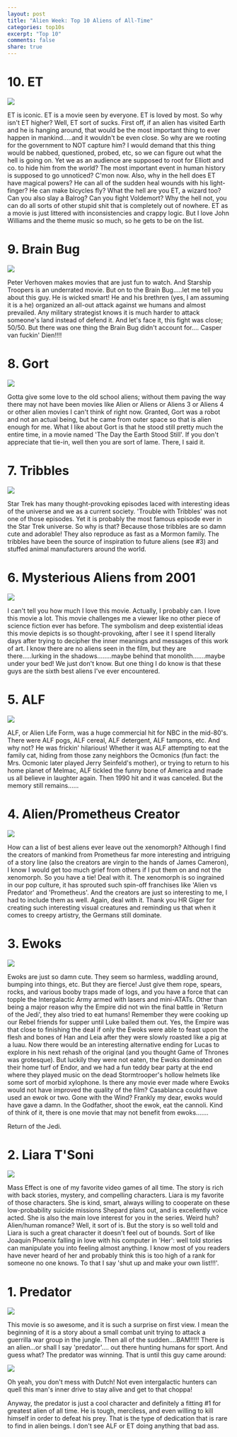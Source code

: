 ```yaml
---
layout: post
title: "Alien Week: Top 10 Aliens of All-Time"
categories: top10s
excerpt: "Top 10"
comments: false
share: true
---
```




# 10. ET

![](http://i.telegraph.co.uk/multimedia/archive/01474/et_1474485b.jpg)

ET is iconic. ET is a movie seen by everyone. ET is loved by most. So why isn't ET higher? Well, ET sort of sucks. First off, if an alien has visited Earth and he is hanging around, that would be the most important thing to ever happen in mankind.....and it wouldn't be even close. So why are we rooting for the government to NOT capture him? I would demand that this thing would be nabbed, questioned, probed, etc, so we can figure out what the hell is going on. Yet we as an audience are supposed to root for Elliott and co. to hide him from the world? The most important event in human history is supposed to go unnoticed? C'mon now. Also, why in the hell does ET have magical powers? He can all of the sudden heal wounds with his light-finger? He can make bicycles fly? What the hell are you ET, a wizard too? Can you also slay a Balrog? Can you fight Voldemort? Why the hell not, you can do all sorts of other stupid shit that is completely out of nowhere. ET as a movie is just littered with inconsistencies and crappy logic. But I love John Williams and the theme music so much, so he gets to be on the list.

# 9. Brain Bug

![](https://ramblingsofagrrlgenius.files.wordpress.com/2010/01/brainbug.jpg)

 Peter Verhoven makes movies that are just fun to watch. And Starship Troopers is an underrated movie. But on to the Brain Bug.....let me tell you about this guy. He is wicked smart! He and his brethren (yes, I am assuming it is a he) organized an all-out attack against we humans and almost prevailed. Any military strategist knows it is much harder to attack someone's land instead of defend it. And let's face it, this fight was close; 50/50. But there was one thing the Brain Bug didn't account for.... Casper van fuckin' Dien!!!!



# 8. Gort

![](http://www.jeffbots.com/gort.jpg)

Gotta give some love to the old school aliens; without them paving the way there may not have been movies like Alien or Aliens or Aliens 3 or Aliens 4 or other alien movies I can't think of right now. Granted, Gort was a robot and not an actual being, but he came from outer space so that is alien enough for me. What I like about Gort is that he stood still pretty much the entire time, in a movie named 'The Day the Earth Stood Still'. If you don't appreciate that tie-in, well then you are sort of lame. There, I said it. 

# 7. Tribbles

![](http://1ij0f51sp0fv3yn8yn4a60qy.wpengine.netdna-cdn.com/wp-content/uploads/2011/09/troubles-with-tribbles.jpg)

Star Trek has many thought-provoking episodes laced with interesting ideas of the universe and we as a current society. 'Trouble with Tribbles' was not one of those episodes. Yet it is probably the most famous episode ever in the Star Trek universe. So why is that? Because those tribbles are so damn cute and adorable! They also reproduce as fast as a Mormon family. The tribbles have been the source of inspiration to future aliens (see #3) and stuffed animal manufacturers around the world.
 


# 6. Mysterious Aliens from 2001

![](http://s3.amazonaws.com/auteurs_production/images/film/2001-a-space-odyssey/w1280/2001-a-space-odyssey.jpg)

I can't tell you how much I love this movie. Actually, I probably can. I love this movie a lot. This movie challenges me a viewer like no other piece of science fiction ever has before. The symbolism and deep existential ideas this movie depicts is so thought-provoking, after I see it I spend literally days after trying to decipher the inner meanings and messages of this work of art. I know there are no aliens seen in the film, but they are there.....lurking in the shadows........maybe behind that monolith.......maybe under your bed! We just don't know. But one thing I do know is that these guys are the sixth best aliens I've ever encountered.


# 5. ALF

![](http://cimg.tvgcdn.net/i/r/2012/08/09/a45fb16a-e10c-452d-8eb4-e7fe001df6e8/crop/660x494+0+0/thumbnail/350x262/c27ced3499ab418ef64ab9dbc8481368/120809alf1.jpg)

ALF, or Alien Life Form, was a huge commercial hit for NBC in the mid-80's. There were ALF pogs, ALF cereal, ALF detergent, ALF tampons, etc. And why not? He was frickin' hilarious! Whether it was ALF attempting to eat the family cat, hiding from those zany neighbors the Ocmonics (fun fact: the Mrs. Ocmonic later played Jerry Seinfeld's mother), or trying to return to his home planet of Melmac, ALF tickled the funny bone of America and made us all believe in laughter again. Then 1990 hit and it was canceled. But the memory still remains......



# 4. Alien/Prometheus Creator

![](https://s-media-cache-ak0.pinimg.com/736x/c0/38/cb/c038cb9e7e5546a7040077375a775a02.jpg)

How can a list of best aliens ever leave out the xenomorph? Although I find the creators of mankind from Prometheus far more interesting and intriguing of a story line (also the creators are virgin to the hands of James Cameron), I know I would get too much grief from others if I put them on and not the xenomorph. So you have a tie! Deal with it. The xenomorph is so ingrained in our pop culture, it has sprouted such spin-off franchises like 'Alien vs Predator' and 'Prometheus'. And the creators are just so interesting to me, I had to include them as well. Again, deal with it. Thank you HR Giger for creating such interesting visual creatures and reminding us that when it comes to creepy artistry, the Germans still dominate.



# 3. Ewoks

![](http://comiccon.tips/wp-content/uploads/2014/05/Comic-Con-Tips-More-Ewoks.jpg)

Ewoks are just so damn cute. They seem so harmless, waddling around, bumping into things, etc. But they are fierce! Just give them rope, spears, rocks, and various booby traps made of logs, and you have a force that can topple the Intergalactic Army armed with lasers and mini-ATATs.  Other than being a major reason why the Empire did not win the final battle in 'Return of the Jedi', they also tried to eat humans! Remember they were cooking up our Rebel friends for supper until Luke bailed them out. Yes, the Empire was that close to finishing the deal if only the Ewoks were able to feast upon the flesh and bones of Han and Leia after they were slowly roasted like a pig at a luau. Now there would be an interesting alternative ending for Lucas to explore in his next rehash of the original (and you thought Game of Thrones was grotesque). But luckily they were not eaten, the Ewoks dominated on their home turf of Endor, and we had a fun teddy bear party at the end where they played music on the dead Stormtrooper's hollow helmets like some sort of morbid xylophone. Is there any movie ever made where Ewoks would not have improved the quality of the film? Casablanca could have used an ewok or two. Gone with the Wind? Frankly my dear, ewoks would have gave a damn. In the Godfather, shoot the ewok, eat the cannoli. Kind of think of it, there is one movie that may not benefit from ewoks.......

Return of the Jedi.




# 2. Liara T'Soni

![](http://gamemoir.com/wp-content/uploads/2013/08/liara-t-soni-mass-effect.jpg)


Mass Effect is one of my favorite video games of all time. The story is rich with back stories, mystery, and compelling characters. Liara is my favorite of those characters. She is kind, smart, always willing to cooperate on these low-probability suicide missions Shepard plans out, and is excellently voice acted. She is also the main love interest for you in the series. Weird huh? Alien/human romance? Well, it sort of is. But the story is so well told and Liara is such a great character it doesn't feel out of bounds. Sort of like Joaquin Phoenix falling in love with his computer in 'Her': well told stories can manipulate you into feeling almost anything. I know most of you readers have never heard of her and probably think this is too high of a rank for someone no one knows. To that I say 'shut up and make your own list!!!'. 



# 1. Predator


![](http://theactionelite.com/site/wp-content/uploads/2015/11/new-predator-movie-will-reinvent-the-franchise-600x338.jpg)


This movie is so awesome, and it is such a surprise on first view. I mean the beginning of it is a story about a small combat unit trying to attack a guerrilla war group in the jungle. Then all of the sudden....BAM!!!!! There is an alien...or shall I say 'predator'.... out there hunting humans for sport. And guess what? The predator was winning. That is until this guy came around:


![](https://immaterium.files.wordpress.com/2013/11/choppa.jpg)


Oh yeah, you don't mess with Dutch! Not even intergalactic hunters can quell this man's inner drive to stay alive and get to that choppa! 

Anyway, the predator is just a cool character and definitely a fitting #1 for greatest alien of all time. He is tough, merciless, and even willing to kill himself in order to defeat his prey. That is the type of dedication that is rare to find in alien beings. I don't see ALF or ET doing anything that bad ass. 


